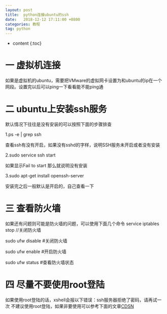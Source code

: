 ```yaml
---
layout: post
title:  python连接ubuntu的ssh
date:   2018-12-12 17:11:00 +0800
categories: 教程
tag: python
---
```


* content
{:toc}


一 虚拟机连接  
===================================
如果是虚拟机的ubuntu，需要把VMware的虚拟网卡设置为和ubuntu的ip在一个网段。设置完以后可以ping一下看看能不能ping通

二 ubuntu上安装ssh服务  
===================================
默认情况下往往是没有安装的可以按照下面的步骤排查 

1.ps -e \| grep ssh

查看ssh有没有开启，如果没有sshd的字样，说明SSH服务未开启或者没有安装

2.sudo service ssh start

如果显示Fail to start 那么就说明没有安装

3.sudo apt-get install openssh-server

安装完之后一般默认是开启的，自己查看一下

三 查看防火墙  
===================================
如果还有问题则可能是防火墙的问题，可以使用下面几个命令
service iptables stop  //关闭防火墙
 
sudo ufw disable #关闭防火墙
 
sudo ufw enable #开启防火墙
 
sudo ufw status #查看防火墙状态

四 尽量不要使用root登陆           
===================================
如果使用root登陆的话，xshell会报以下错误：ssh服务器拒绝了密码，请再试一次
不建议使用root登陆，如果非要使用可以参考下面的文章[CDSN](https://blog.csdn.net/fanren224/article/details/70862346)
